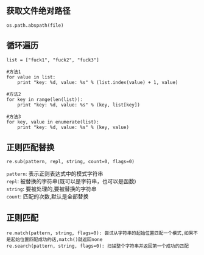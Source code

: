 ## 获取文件绝对路径

	os.path.abspath(file)
## 循环遍历

	list = ["fuck1", "fuck2", "fuck3"]

	#方法1
	for value in list:
		print "key: %d, value: %s" % (list.index(value) + 1, value)

	#方法2
	for key in range(len(list)):
		print "key: %d, value: %s" % (key, list[key])

	#方法3
	for key, value in enumerate(list):
		print "key: %d, value: %s" % (key, value)
## 正则匹配替换

	re.sub(pattern, repl, string, count=0, flags=0)
`pattern`: 表示正则表达式中的模式字符串  
`repl`: 被替换的字符串(既可以是字符串，也可以是函数)  
`string`: 要被处理的,要被替换的字符串  
`count`: 匹配的次数,默认是全部替换
## 正则匹配

	re.match(pattern, string, flags=0): 尝试从字符串的起始位置匹配一个模式,如果不是起始位置匹配成功的话,match()就返回none
	re.search(pattern, string, flags=0): 扫描整个字符串并返回第一个成功的匹配